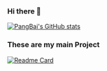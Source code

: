 ### Hi there 👋

[![PangBai's GitHub stats](https://github-readme-stats.vercel.app/api?username=pangbaiwork&show=reviews,discussions_started&show_icons=true&theme=dracula&hide_border=false&border_radius=20&bg_color=DEG,4CB050,47C183,0099FF)](https://github.com/pangbaiwork/dowork)
### These are my main Project
[![Readme Card](https://github-readme-stats.vercel.app/api/pin/?username=pangbaiwork&repo=dowork)](https://github.com/pangbaiwork/dowork)
